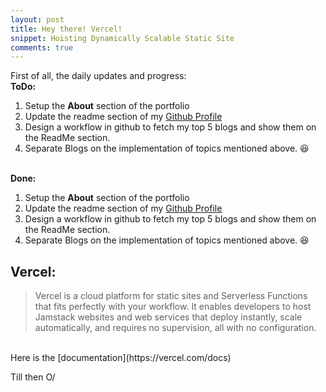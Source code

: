 ```yaml
---
layout: post
title: Hey there! Vercel!
snippet: Hoisting Dynamically Scalable Static Site
comments: true
---
```


<p>
First of all, the daily updates and progress:
<br>
<strong>ToDo:</strong>
<ol>
<li>Setup the <strong>About</strong> section of the portfolio</li>
<li>Update the readme section of my <a href="https://github.com/IshaanBhatnagar25">Github Profile</a></li>
<li>Design a workflow in github to fetch my top 5 blogs and show them on the ReadMe section.</li>
<li>Separate Blogs on the implementation of topics mentioned above. 😆</li>
</ol>
<br>
<strong>Done:</strong>
<ol>
<li>Setup the <strong>About</strong> section of the portfolio</li>
<li>Update the readme section of my <a href="https://github.com/IshaanBhatnagar25">Github Profile</a></li>
<li>Design a workflow in github to fetch my top 5 blogs and show them on the ReadMe section.</li>
<li>Separate Blogs on the implementation of topics mentioned above. 😆</li>
</ol>
</p>

## Vercel:

> Vercel is a cloud platform for static sites and Serverless Functions that fits perfectly with your workflow. It enables developers to host Jamstack websites and web services that deploy instantly, scale automatically, and requires no supervision, all with no configuration.
<br>
Here is the [documentation](https://vercel.com/docs)

Till then O/

